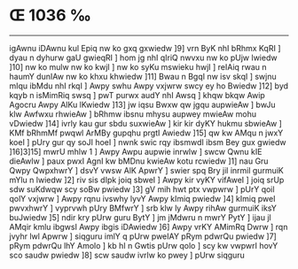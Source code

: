 # Œ 1036 ‰
---
igAwnu iDAwnu kul Epiq nw ko gxq gxwiedw ]9] vrn ByK nhI bRhmx
KqRI ] dyau n dyhurw gaU gwieqRI ] hom jg nhI qIriQ nwvxu nw ko pUjw
lwiedw ]10] nw ko mulw nw ko kwjI ] nw ko syKu mswieku hwjI ] reIAiq
rwau n haumY dunIAw nw ko khxu khwiedw ]11] Bwau n BgqI nw isv
skqI ] swjnu mIqu ibMdu nhI rkqI ] Awpy swhu Awpy vxjwrw swcy ey ho
Bwiedw ]12] byd kqyb n isMimRiq swsq ] pwT purwx audY nhI Awsq ]
khqw bkqw Awip Agocru Awpy AlKu lKwiedw ]13] jw iqsu Bwxw qw
jgqu aupwieAw ] bwJu klw Awfwxu rhwieAw ] bRhmw ibsnu mhysu aupwey
mwieAw mohu vDwiedw ]14] ivrly kau gur sbdu suxwieAw ] kir kir dyKY
hukmu sbwieAw ] KMf bRhmMf pwqwl ArMBy gupqhu prgtI Awiedw ]15] qw
kw AMqu n jwxY koeI ] pUry gur qy soJI hoeI ] nwnk swic rqy ibsmwdI
ibsm Bey gux gwiedw ]16]3]15] mwrU mhlw 1 ] Awpy Awpu aupwie
inrwlw ] swcw Qwnu kIE dieAwlw ] paux pwxI AgnI kw bMDnu kwieAw
kotu rcwiedw ]1] nau Gru Qwpy QwpxhwrY ] dsvY vwsw AlK ApwrY ]
swier spq Bry jil inrmil gurmuiK mYlu n lwiedw ]2] riv sis dIpk
joiq sbweI ] Awpy kir vyKY vifAweI ] joiq srUp sdw suKdwqw scy soBw
pwiedw ]3] gV mih hwt ptx vwpwrw ] pUrY qoil qolY vxjwrw ] Awpy
rqnu ivswhy lyvY Awpy kImiq pwiedw ]4] kImiq pweI pwvxhwrY ]
vyprvwh pUry BMfwrY ] srb klw ly Awpy rihAw gurmuiK iksY buJwiedw ]5]
ndir kry pUrw guru BytY ] jm jMdwru n mwrY PytY ] ijau jl AMqir kmlu
ibgwsI Awpy ibgis iDAwiedw ]6] Awpy vrKY AMimRq Dwrw ] rqn jvyhr
lwl Apwrw ] siqguru imlY q pUrw pweIAY pRym pdwrQu pwiedw ]7] pRym
pdwrQu lhY Amolo ] kb hI n Gwtis pUrw qolo ] scy kw vwpwrI hovY sco
saudw pwiedw ]8] scw saudw ivrlw ko pwey ] pUrw siqguru
####
